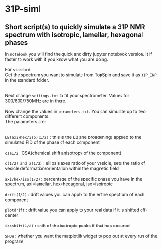 # 31P-siml
## Short script(s) to quickly simulate a 31P NMR spectrum with isotropic, lamellar, hexagonal phases

In ```notebook``` you will find the quick and dirty jupyter notebook version. It if faster to work with if you know what you are doing.\
\
For ```standard```:\
Get the spectrum you want to simulate from TopSpin and save it as ```31P_INP``` in the standard folder.\
\
\
Next change ```settings.txt``` to fit your spectrometer. Values for 300/600/750MHz are in there.\
\
Now change the values in ```parameters.txt```. You can simulate up to two different components.\
The parameters are:\
\
\
`LB(axi/hex/iso)(1/2)`  :  this is the LB(line broadening) applied to the simulated FID of the phase of each component\
\
`csa1/2`  :  CSA(chemical shift anisotropy of the component)\
\
`c(1/2) and a(1/2)`  :  ellipsis axes ratio of your vesicle, sets the ratio of vesicle deformation/orientation within the magnetic field\
\
`axi/hex/iso(1/2)`  :  percentage of the specific phase you have in the spectrum, axi=lamellar, hex=hecagonal, iso=isotropic\
\
`drift(1/2)` :  drift values you can apply to the entire spectrum of each component\
\
`plotdrift` :  drift value you can apply to your real data if it is shifted off-center\
\
`isoshift(1/2)`  :  shift of the isotropic peaks if that has occured\
\
`SHOW`  :  whether you want the matplotlib widget to pop out at every run of the program\
